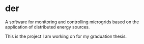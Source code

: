 # der
A software for monitoring and controlling microgrids based on the application of distributed energy sources.

This is the project I am working on for my graduation thesis.
